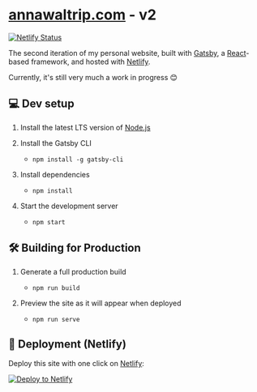 # [annawaltrip.com](https://annawaltrip.com) - v2

[![Netlify Status](https://api.netlify.com/api/v1/badges/91f52fa8-e0a6-45b1-8d56-7c83bb62f580/deploy-status)](https://app.netlify.com/sites/awaltrip/deploys)

The second iteration of my personal website, built with [Gatsby](https://www.gatsbyjs.com/), a [React](https://react.dev/learn/start-a-new-react-project)-based 
framework, and hosted with [Netlify](https://www.netlify.com/).

Currently, it's still very much a work in progress 😊

## 💻 Dev setup

1. Install the latest LTS version of [Node.js](https://nodejs.org/en/download/)

2. Install the Gatsby CLI
    - `npm install -g gatsby-cli`

3. Install dependencies
    - `npm install`

4. Start the development server
    - `npm start`

## 🛠 Building for Production

1. Generate a full production build
    - `npm run build`

2. Preview the site as it will appear when deployed
    - `npm run serve`

## 🚀 Deployment (Netlify)

Deploy this site with one click on [Netlify](https://app.netlify.com/signup):

[<img src="https://www.netlify.com/img/deploy/button.svg" alt="Deploy to Netlify" />](https://app.netlify.com/start/deploy?repository=https://github.com/gatsbyjs/gatsby-starter-minimal-ts)
